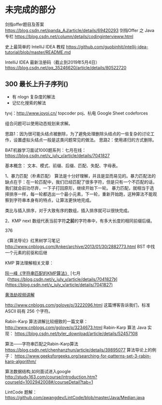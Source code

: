 # 未完成的部分

剑指offer题目及答案 https://blog.csdn.net/panda_AJ/article/details/69420293
剑指Offer 之 Java 专栏 https://blog.csdn.net/column/details/codingintervieww.html

史上最简单的 IntelliJ IDEA 教程
https://github.com/guobinhit/intellij-idea-tutorial/blob/master/README.md



IntelliJ IDEA 最新注册码（截止到2019年5月4日）
https://blog.csdn.net/qq_35246620/article/details/80522720


## 300 最长上升子序列()
+ 有 nlogn 复杂度的解法
+ 记忆化搜索的解法



tyvj：http://www.joyoi.cn/
topcoder
poj、杭电
Google Sheet
codeforces









组合问题可以使用动态规划来求解。





思路1：因为很可能头结点被删除，为了避免处理删除头结点的一些复杂的讨论工作，设置虚拟头结点一般是这类问题常见的做法。
思路2：使用递归的方式删除。





BAT机器学习面试1000题系列：七月在线：
https://blog.csdn.net/v_july_v/article/details/7041827


基本概念：
文本、模式、前缀、后缀、匹配、失配、字母表。

1、暴力匹配（朴素匹配）
算法是十分好理解，并且是显而易见的。暴力匹配法的缺点在于：在一轮匹配中，我们已经匹配了很多字符，但是只有一个不匹配的话，我们就会前功尽弃，一下子打回原形，继续开始下一轮。
暴力匹配，就相当于选择排序一样，每一轮都选出一个最小元素，下一轮，重新开始跑，这种算法不能观察到字符串本身有的特点，让算法更快地完成。

类比与插入排序，对于大致有序的数组，插入排序就可以很快完成。

2、KMP 
next 数组代表当前字符**之前**的字符串中，有多大长度的相同前缀后缀。



376


《算法导论》红黑树学习笔记 http://www.cnblogs.com/Anker/archive/2013/01/30/2882773.html
BST 中找一个元素的前驱和后继


KMP 算法理解相关文章：

[阮一峰《字符串匹配的KMP算法》](http://www.ruanyifeng.com/blog/2013/05/Knuth%E2%80%93Morris%E2%80%93Pratt_algorithm.html)
[七月《https://blog.csdn.net/v_july_v/article/details/7041827》](https://blog.csdn.net/v_july_v/article/details/7041827)

[黄浩劫视频讲解](https://www.youtube.com/watch?v=dgPabAsTFa8)


http://www.cnblogs.com/golove/p/3222096.html 这篇博客告诉我们，标准 ASCII 码有 256 个字符。

Rabin-Karp 算法讲解比较细致的一篇文章：http://www.cnblogs.com/golove/p/3234673.html
Rabin-Karp 算法 Java 实现： https://blog.csdn.net/tyler_download/article/details/52457108


算法——字符串匹配之Rabin-Karp算法
https://blog.csdn.net/chenhanzhun/article/details/39895077
算法导论上的例子：
https://www.geeksforgeeks.org/searching-for-patterns-set-3-rabin-karp-algorithm/



算法数据结构,如何面试进入google
http://study.163.com/course/introduction.htm?courseId=1002942008#/courseDetail?tab=1


LintCode 题解：
https://github.com/awangdev/LintCode/blob/master/Java/Median.java





